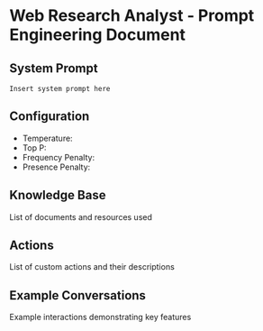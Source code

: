 # Web Research Analyst - Prompt Engineering Document

## System Prompt
```
Insert system prompt here
```

## Configuration
- Temperature:
- Top P:
- Frequency Penalty:
- Presence Penalty:

## Knowledge Base
List of documents and resources used

## Actions
List of custom actions and their descriptions

## Example Conversations
Example interactions demonstrating key features
